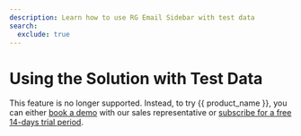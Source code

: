```yaml
---
description: Learn how to use RG Email Sidebar with test data
search:
  exclude: true
---
```

# Using the Solution with Test Data  
  


This feature is no longer supported. Instead, to try {{ product_name }}, you can either [book a demo](https://revenuegrid.com/request-demo/) with our sales representative or [subscribe for a free 14-days trial period](https://revenuegrid.com/sign-up/).


<!--<i>For users of the Email Sidebar on:</i><br><br>-->
<!--<div class="container" style="display: inline-block; height: 42px; width: 162px; padding: 5px 10px; background-color: #fff;"><img src="https://revenuegrid.com/revenue-inbox/wp-content/uploads/Exchange1.svg" style="height: 100%; object-fit: contain; vertical-align: middle;"></div><div class="container" style="display: inline-block; height: 42px; width: 163px; padding: 5px 10px; background-color: #fff;"><img src="https://revenuegrid.com/revenue-inbox/wp-content/uploads/Office365.svg" style="height: 100%; object-fit: contain; vertical-align: middle;"></div><div class="container" style="display: inline-block; height: 42px; width: auto; padding: 5px 10px; background-color: #fff;"><img src="https://smartcloudconnect.io/wp-content/uploads/2021/08/logo-Gmail.jpg" style="height: 100%; object-fit: contain; vertical-align: middle;"></div> -->

<!--&nbsp;-->

<!--*1 min read*  -->

<!-- ShareThis BEGIN --> 
<!--<div class="addthis_inline_share_toolbox"></div>-->
<!-- End ShareThis --> 

<!--&nbsp;-->

<!--After you install {{ product_name }} for Salesforce via [MS Outlook / Office 365 Add-In Manager](../How-to-Install-and-Run-the-Solution-all-configurations/#ii_smartcloud_connect_add-in_installation), from an [MSI package](../How-to-Install-and-Run-the-Solution-all-configurations/#ii_smartcloud_connect_add-in_installation), or [in your Chrome Browser](../How-to-Set-Up-the-Chrome-Extension-for-Salesforce-and-Gmail/), you can explore and try out the Add-In’s/Chrome Extension's functions and settings in a full featured realistic test environment prefilled with sample Salesforce data.  -->
<!--To access the test environment, [open the Sidebar in MS Outlook](../How-to-Install-and-Run-the-Solution-all-configurations/#ii_rg_email_sidebar_logon) and click on the **Try this app with test data** button at the bottom of {{ product_name }} logon screen:-->

<!--![](../assets/images/d33v4339jhl8k0cloudfrontnet/docs/assets/57398d2e903360669faf1f0a/images/5bb76de62c7d3a04dd5b558f.png)-->

<!--&nbsp;-->

<!--{{ product_name }} will appear at the right-hand side of your MS Outlook interface:-->

<!--<p><img src="../../assets/images/d33v4339jhl8k0cloudfrontnet/docs/assets/57398d2e903360669faf1f0a/images/5bb76e1c2c7d3a04dd5b5592.png" class="minimized">-->
<!--</p>-->

<!--&nbsp;-->

<!--In the test mode you can browse through sample CRM records in the Add-In / Chrome Extension, use {{ product_name }} [records search](../Searching-for-Existing-Salesforce-Records-and-Creating-New-Records-(Adaptive-view)/), and perform other key actions with the records (create objects based on [email messages](../Saving-Emails-in-Salesforce-2.-Ways-to-Save-an-Email-(Adaptive-view)/) or [calendar items](../Saving-Calendar-Items-in-Salesforce-(Adaptive-view)/), convert records to a related type, associate records with each other, view and modify sample records’ fields, etc.). In addition, the test mode includes emulated {{ product_name }} [sync dashboard](../How-to-Open-Sync-Dashboard-(Adaptive-view)/) and [customization page](../Customization-Settings-Explained/), so you can also learn how to adjust {{ product_name }} settings besides familiarizing yourself with the actions related to records processing.-->

<!--!!! note "Note"-->
<!--    Synchronization between {{ product_name }} and Salesforce is not available in test mode. For the same reason no actions with records performed in the this mode will be saved Salesforce account and thus opening a record in Salesforce from the Sidebar will not work either-->

<!--&#160;-->
<!-- &#160;-->

